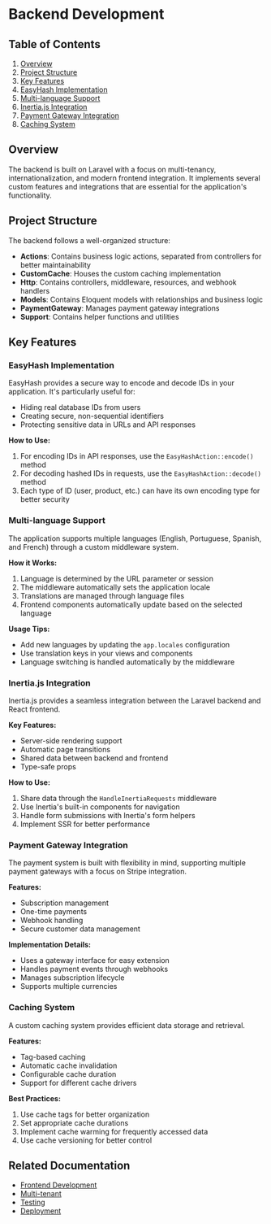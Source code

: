 # Backend Development

## Table of Contents
1. [Overview](#overview)
2. [Project Structure](#project-structure)
3. [Key Features](#key-features)
4. [EasyHash Implementation](#easyhash-implementation)
5. [Multi-language Support](#multi-language-support)
6. [Inertia.js Integration](#inertiajs-integration)
7. [Payment Gateway Integration](#payment-gateway-integration)
8. [Caching System](#caching-system)

## Overview

The backend is built on Laravel with a focus on multi-tenancy, internationalization, and modern frontend integration. It implements several custom features and integrations that are essential for the application's functionality.

## Project Structure

The backend follows a well-organized structure:

- **Actions**: Contains business logic actions, separated from controllers for better maintainability
- **CustomCache**: Houses the custom caching implementation
- **Http**: Contains controllers, middleware, resources, and webhook handlers
- **Models**: Contains Eloquent models with relationships and business logic
- **PaymentGateway**: Manages payment gateway integrations
- **Support**: Contains helper functions and utilities

## Key Features

### EasyHash Implementation

EasyHash provides a secure way to encode and decode IDs in your application. It's particularly useful for:

- Hiding real database IDs from users
- Creating secure, non-sequential identifiers
- Protecting sensitive data in URLs and API responses

**How to Use:**
1. For encoding IDs in API responses, use the `EasyHashAction::encode()` method
2. For decoding hashed IDs in requests, use the `EasyHashAction::decode()` method
3. Each type of ID (user, product, etc.) can have its own encoding type for better security

### Multi-language Support

The application supports multiple languages (English, Portuguese, Spanish, and French) through a custom middleware system.

**How it Works:**
1. Language is determined by the URL parameter or session
2. The middleware automatically sets the application locale
3. Translations are managed through language files
4. Frontend components automatically update based on the selected language

**Usage Tips:**
- Add new languages by updating the `app.locales` configuration
- Use translation keys in your views and components
- Language switching is handled automatically by the middleware

### Inertia.js Integration

Inertia.js provides a seamless integration between the Laravel backend and React frontend.

**Key Features:**
- Server-side rendering support
- Automatic page transitions
- Shared data between backend and frontend
- Type-safe props

**How to Use:**
1. Share data through the `HandleInertiaRequests` middleware
2. Use Inertia's built-in components for navigation
3. Handle form submissions with Inertia's form helpers
4. Implement SSR for better performance

### Payment Gateway Integration

The payment system is built with flexibility in mind, supporting multiple payment gateways with a focus on Stripe integration.

**Features:**
- Subscription management
- One-time payments
- Webhook handling
- Secure customer data management

**Implementation Details:**
- Uses a gateway interface for easy extension
- Handles payment events through webhooks
- Manages subscription lifecycle
- Supports multiple currencies

### Caching System

A custom caching system provides efficient data storage and retrieval.

**Features:**
- Tag-based caching
- Automatic cache invalidation
- Configurable cache duration
- Support for different cache drivers

**Best Practices:**
1. Use cache tags for better organization
2. Set appropriate cache durations
3. Implement cache warming for frequently accessed data
4. Use cache versioning for better control

## Related Documentation

- [Frontend Development](05-frontend.md)
- [Multi-tenant](03-multi-tenant.md)
- [Testing](07-testing.md)
- [Deployment](08-deployment.md) 
